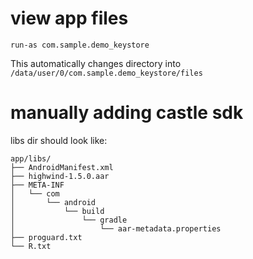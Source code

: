 
# view app files
```
run-as com.sample.demo_keystore
```
This automatically changes directory into `/data/user/0/com.sample.demo_keystore/files`


# manually adding castle sdk

libs dir should look like:
```
app/libs/
├── AndroidManifest.xml
├── highwind-1.5.0.aar
├── META-INF
│   └── com
│       └── android
│           └── build
│               └── gradle
│                   └── aar-metadata.properties
├── proguard.txt
└── R.txt
```
